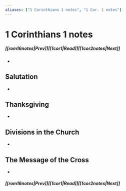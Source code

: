```yaml
---
aliases: ["1 Corinthians 1 notes", "1 Cor. 1 notes"]
---
```

# 1 Corinthians 1 notes
##### <span class=arrow-left></span>[[rom16notes|Prev]]<span class=navigation-separator></span>[[1cor1|Read]]<span class=navigation-separator></span>[[1cor2notes|Next]]<span class=arrow-right></span>
- 
## Salutation
- 
## Thanksgiving
- 
## Divisions in the Church
- 
## The Message of the Cross
- 
##### <span class=arrow-left></span>[[rom16notes|Prev]]<span class=navigation-separator></span>[[1cor1|Read]]<span class=navigation-separator></span>[[1cor2notes|Next]]<span class=arrow-right></span>